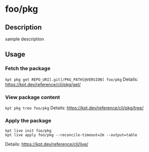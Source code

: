 # foo/pkg

## Description
sample description

## Usage

### Fetch the package
`kpt pkg get REPO_URI[.git]/PKG_PATH[@VERSION] foo/pkg`
Details: https://kpt.dev/reference/cli/pkg/get/

### View package content
`kpt pkg tree foo/pkg`
Details: https://kpt.dev/reference/cli/pkg/tree/

### Apply the package
```
kpt live init foo/pkg
kpt live apply foo/pkg --reconcile-timeout=2m --output=table
```
Details: https://kpt.dev/reference/cli/live/
